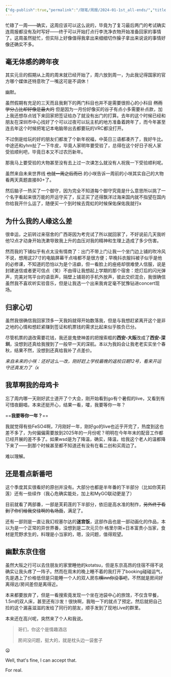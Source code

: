 ```yaml
---
{"dg-publish":true,"permalink":"/随笔/周报/2024-01-1st_all-ends/","title":"码凌书片·二·浑浑噩噩的一学期又结束了","tags":["周报"],"created":"2024-01-07 12:00","updated":"2024-04-17 21:25"}
---
```



忙碌了一周——确实，这周应该可以这么说的，毕竟为了复习最后两门的考试确实连周报都没有及时写好——终于可以开始打点行李洗净衣物开始准备回家的事情了。这周虽然挺忙，但实际上好像值得我拿出来细细切作臊子拿出来说说的事情好像还确实不多。

## 毫无体感的跨年夜

其实元旦的假期从上周的周末就已经开始了，周六放到周一，为此我记得国家的官方哪个媒体还特意吹了一嘴这可是不调休！

幽默。

虽然假期有充足的三天而且我剩下的两门科目也并不是需要很担心的小科目 ~~然而学分占比却好像是最大的~~ 但是因为一月份好像买的谷子有点小多需要补点款，加上我还想存点钱下来回家把签证给办了就没有出门的打算。去年的这个时候已经和朋友在深圳市中心找好了个可以过夜可以玩主机的地方准备着跨年了，而今年甚至连去年这个时候把笔记本电脑带出去都要玩的VRC都没打开。

不过倒是给玩的好的朋友们都发了个新年祝福，中英日三语都凑齐了，我好牛比。中途还和yhm扯了一下牛皮，毕竟人家明年要受验了，总得在这个好日子祝人家受验顺利吧，毕竟日本又不过农历新年。

那我马上要受验的大物甚至没有去上过一次课怎么就没有人祝我一下受验顺利呢。

虽然来自未来世界线 ~~也就一周之后而已~~ 的小咲告诉一周前的小咲其实自己的大物看两天真题直接80+了。

然后脑子一热买了一个御守，因为完全不知道每个御守究竟是什么意思所以挑了一个名字看起来很万能的开运守买了，反正买了还得飘洋过海来国内就不指望在国内你给我开什么运了，随便买一个到时候去霓虹的时候保佑保佑我就行x

## 为什么我的人缘这么差

很幸运，之前转过来宿舍的广西哥因为考完试了所以就回家了，不好说前几天我听他12点才动身开始洗漱导致我上升的血压对我的精神和生理上造成了多少伤害。

然而我的下铺似乎有点太没有情商了：出门不带上门让我一个坐门边上铺的吹冷风不说，想用这27寸的电脑屏幕干点啥都不是很方便；早晚抖衣服抖被子似乎是他的必修课，不知道的恐怕以为是个洁癖，但一看脸上的痤疮却很难使人信服，说是封建迷信或者更可信点（笑）不由得让我想起上学期的那个宿舍：熄灯后的闪光弹声，完美对骂平台的语音声，隔壁上铺哥的手机外放声，彼此交织混合，我很确信虽然我不喜欢听实验音乐，但是让我选一个出来我肯定毫不犹豫钻进concert现场。

## 归家心切

虽然我很确信我回家顶多一天我妈就得开始数落我，但是与我想赶紧离开这个是非之地的心情和想赶紧赚到签证和机票钱的需求比起来似乎胜负已分。

尽管机票的退改需要花钱，我还是鬼使神差的把搜索框的**西安-大阪**改成了**西安-深圳**，没想到还真给我搜到了一般早一天的深航。本以为我妈会让我老老实实坐个春秋，结果不然，没想到还真给我补了点差价。

*来自未来的小咲：还好这么一改，刚好赶上学校最晚的返校日期12号，看来开运守还真发力了（x*

## 我草啊我的母鸡卡

忘了周内哪一天刚好武士道开了个大会，刚开始看到go有个暑假的live，又看到有可惜夜翻唱，本来还挺开心，结果一看，嚯，我要等你一年？

==**我要等你一年？**==

我就觉得有些FeSO4啊，7月刚好一年，刚好go的live也近乎开完了，热度到这也差不多了，为何偏偏需要放到2025年的一月份呢？明明在今年年末的配音工作都已经开展的差不多了。如果wsd是为了降温，确实，降温，给我这个老人的温都降下来了——到那个时候甚至都不知道还有没有在看二创和买周边了。

难以理解。

## 还是看点新番吧

这个季度其实很看好的原创并没有。大部分也都是半年番的下半部分（比如你芙莉莲）还有一些续作（我心危确实能处，加上和MyGO联动更是了）

目前就看了两部番，一部是芙莉莲的下半部分，依旧是高水准的制作，~~另外终于看到了你们给我交往啊的名场面~~，满足了。

还有一部则是一直让我幻视塞尔达的**迷宫饭**，这部作品也是一部动画化的作品，本以为是一个正常的异世界番，没想到是二次元贝尔·格里尔斯+日本富贵小当家，食材是荒野求生的，料理是小当家的，嗯，没问题，值得观望。

## 幽默东京住宿

虽然大阪之行可以去住朋友的家里睡他的kotatsu，但是东京高昂的住宿不得不说确实让我头疼了一阵子。然而在周末的晚上睡不着的我打开了booking碰碰运气，先是遇上了价格低但是只能睡一个人的双人房~~东横inn你没事吧~~，不然就是房间好离得远/房间差但是离得近。

本来都要放弃了，但是一看搜索竟发现一个坐在池袋中心的旅馆，不仅含早餐，1.5m的双人床，甚至还有沙发！很快啊，我啪一下的就点了预定。然后就把自己捡的这个漏喜滋滋的发给了同行的朋友，顺手发到了现地Live的群里。

本来还在高兴呢，突然来了个人和我说。

> 哥们，你这个是情趣酒店
> 
> 房间没问题，挺大的，就是枕头边一袋套子

😦

Well, that's fine, I can accept that.

For real.